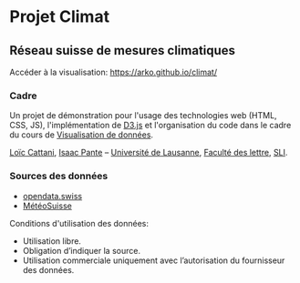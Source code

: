 # Projet Climat
## Réseau suisse de mesures climatiques

Accéder à la visualisation: https://arko.github.io/climat/

### Cadre

Un projet de démonstration pour l'usage des technologies web (HTML, CSS, JS), l'implémentation de [D3.js](https://d3js.org/) et l'organisation du code dans le cadre du cours de [Visualisation de données](https://applicationspub.unil.ch/interpub/noauth/php/Ud/ficheCours.php?v_enstyid=53406&v_ueid=174&v_langue=37).

[Loïc Cattani](https://twitter.com/loiccattani), [Isaac Pante](https://twitter.com/IsaacPante) – [Université de Lausanne](https://www.unil.ch), [Faculté des lettre](https://www.unil.ch/lettres), [SLI](https://www.unil.ch/sli).

### Sources des données

- [opendata.swiss](https://opendata.swiss/fr/dataset/klimamessnetz-monatswerte)
- [MétéoSuisse](https://www.meteosuisse.admin.ch/home/systemes-de-mesure-et-de-prevision/stations-au-sol/reseau-suisse-de-mesures-climatiques.html)

Conditions d'utilisation des données:

- Utilisation libre.
- Obligation d’indiquer la source.
- Utilisation commerciale uniquement avec l’autorisation du fournisseur des données.

